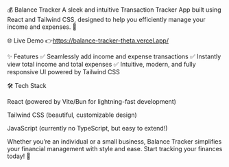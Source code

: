 
💰 Balance Tracker
A sleek and intuitive Transaction Tracker App built using React and Tailwind CSS, designed to help you efficiently manage your income and expenses. 🚀

🌐 Live Demo
👉https://balance-tracker-theta.vercel.app/

✨ Features
✅ Seamlessly add income and expense transactions
✅ Instantly view total income and total expenses
✅ Intuitive, modern, and fully responsive UI powered by Tailwind CSS

🛠️ Tech Stack

React (powered by Vite/Bun for lightning-fast development)

Tailwind CSS (beautiful, customizable design)

JavaScript (currently no TypeScript, but easy to extend!)


Whether you’re an individual or a small business, Balance Tracker simplifies your financial management with style and ease. Start tracking your finances today! 💸
